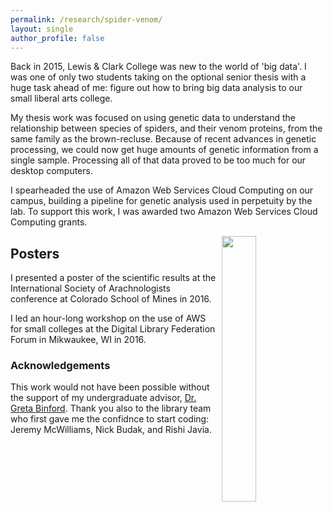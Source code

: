 ```yaml
---
permalink: /research/spider-venom/
layout: single
author_profile: false
---
```


Back in 2015, Lewis & Clark College was new to the world of 'big data'. I was one of only two students taking on the optional senior thesis with a huge task ahead of me: figure out how to bring big data analysis to our small liberal arts college.

My thesis work was focused on using genetic data to understand the relationship between species of spiders, and their venom proteins, from the same family as the brown-recluse. Because of recent advances in genetic processing, we could now get huge amounts of genetic information from a single sample. Processing all of that data proved to be too much for our desktop computers.

I spearheaded the use of Amazon Web Services Cloud Computing on our campus, building a pipeline for genetic analysis used in perpetuity by the lab. To support this work, I was awarded two Amazon Web Services Cloud Computing grants.

<img align="right" width="33%" margin-left="20px" src="/assets/images/aboutme1.jpg">

## Posters

I presented a poster of the scientific results at the International Society of Arachnologists conference at Colorado School of Mines in 2016.

I led an hour-long workshop on the use of AWS for small colleges at the Digital Library Federation Forum in Mikwaukee, WI in 2016. 

### Acknowledgements

This work would not have been possible without the support of my undergraduate advisor, [Dr. Greta Binford](https://college.lclark.edu/live/profiles/22-greta-binford). Thank you also to the library team who first gave me the confidnce to start coding: Jeremy McWilliams, Nick Budak, and Rishi Javia.